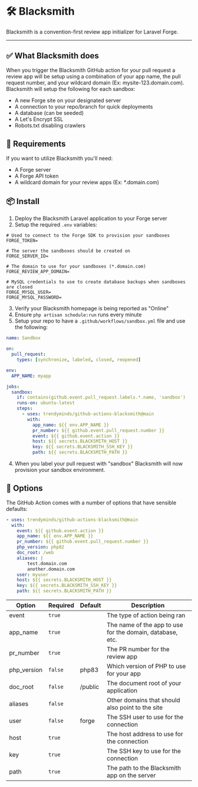 # 🛠️ Blacksmith

Blacksmith is a convention-first review app initializer for Laravel Forge.

---

## ✅ What Blacksmith does

When you trigger the Blacksmith GitHub action for your pull request a review app will be setup using a combination of your app name, the pull request number, and your wildcard domain (Ex: mysite-123.domain.com). Blacksmith will setup the following for each sandbox:

- A new Forge site on your designated server
- A connection to your repo/branch for quick deployments
- A database (can be seeded)
- A Let's Encrypt SSL
- Robots.txt disabling crawlers

## 🧾 Requirements

If you want to utilize Blacksmith you'll need:

- A Forge server
- A Forge API token
- A wildcard domain for your review apps (Ex: *.domain.com)

## 📦 Install

1. Deploy the Blacksmith Laravel application to your Forge server
2. Setup the required `.env` variables:

```env
# Used to connect to the Forge SDK to provision your sandboxes
FORGE_TOKEN=

# The server the sandboxes should be created on
FORGE_SERVER_ID=

# The domain to use for your sandboxes (*.domain.com)
FORGE_REVIEW_APP_DOMAIN=

# MySQL credentials to use to create database backups when sandboxes are closed
FORGE_MYSQL_USER=
FORGE_MYSQL_PASSWORD=
```

3. Verify your Blacksmith homepage is being reported as "Online"
4. Ensure `php artisan schedule:run` runs every minute
5. Setup your repo to have a `.github/workflows/sandbox.yml` file and use the following:

```yaml
name: Sandbox

on:
  pull_request:
    types: [synchronize, labeled, closed, reopened]

env:
  APP_NAME: myapp

jobs:
  sandbox:
    if: contains(github.event.pull_request.labels.*.name, 'sandbox')
    runs-on: ubuntu-latest
    steps:
      - uses: trendyminds/github-actions-blacksmith@main
        with:
          app_name: ${{ env.APP_NAME }}
          pr_number: ${{ github.event.pull_request.number }}
          event: ${{ github.event.action }}
          host: ${{ secrets.BLACKSMITH_HOST }}
          key: ${{ secrets.BLACKSMITH_SSH_KEY }}
          path: ${{ secrets.BLACKSMITH_PATH }}
```

4. When you label your pull request with "sandbox" Blacksmith will now provision your sandbox environment.

## 🔧 Options

The GitHub Action comes with a number of options that have sensible defaults:

```yaml
- uses: trendyminds/github-actions-blacksmith@main
  with:
    event: ${{ github.event.action }}
    app_name: ${{ env.APP_NAME }}
    pr_number: ${{ github.event.pull_request.number }}
    php_version: php82
    doc_root: /web
    aliases: |
        test.domain.com
        another.domain.com
    user: myuser
    host: ${{ secrets.BLACKSMITH_HOST }}
    key: ${{ secrets.BLACKSMITH_SSH_KEY }}
    path: ${{ secrets.BLACKSMITH_PATH }}
```

| Option       | Required | Default | Description                                               |
|--------------|----------|---------|-----------------------------------------------------------|
| event        | `true`   |         | The type of action being ran                              |
| app_name     | `true`   |         | The name of the app to use for the domain, database, etc. |
| pr_number    | `true`   |         | The PR number for the review app                          |
| php_version  | `false`  | php83   | Which version of PHP to use for your app                  |
| doc_root     | `false`  | /public | The document root of your application                     |
| aliases      | `false`  |         | Other domains that should also point to the site          |
| user         | `false`  | forge   | The SSH user to use for the connection                    |
| host         | `true`   |         | The host address to use for the connection                |
| key          | `true`   |         | The SSH key to use for the connection                     |
| path         | `true`   |         | The path to the Blacksmith app on the server              |
